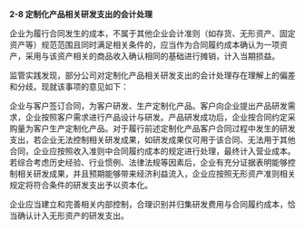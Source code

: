 **2-8 定制化产品相关研发支出的会计处理**

企业为履行合同发生的成本，不属于其他企业会计准则（如存货、无形资产、固定资产等）规范范围且同时满足相关条件的，应当作为合同履约成本确认为一项资产，采用与该资产相关的商品收入确认相同的基础进行摊销，计入当期损益。

监管实践发现，部分公司对定制化产品相关研发支出的会计处理存在理解上的偏差和分歧。现就该事项的意见如下：

企业与客户签订合同，为客户研发、生产定制化产品。客户向企业提出产品研发需求，企业按照客户需求进行产品设计与研发。产品研发成功后，企业按合同约定采购量为客户生产定制化产品。对于履行前述定制化产品客户合同过程中发生的研发支出，若企业无法控制相关研发成果，如研发成果仅可用于该合同、无法用于其他合同，企业应按照收入准则中合同履约成本的规定进行处理，最终计入营业成本。若综合考虑历史经验、行业惯例、法律法规等因素后，企业有充分证据表明能够控制相关研发成果，并且预期能够带来经济利益流入，企业应按照无形资产准则相关规定将符合条件的研发支出予以资本化。

企业应当建立和完善相关内部控制，合理识别并归集研发费用与合同履约成本，恰当确认计入无形资产的研发支出。